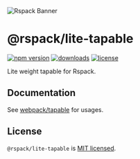 <picture>
  <source media="(prefers-color-scheme: dark)" srcset="https://assets.rspack.dev/rspack/rspack-banner-plain-dark.png">
  <img alt="Rspack Banner" src="https://assets.rspack.dev/rspack/rspack-banner-plain-light.png">
</picture>

# @rspack/lite-tapable

<p>
  <a href="https://www.npmjs.com/package/@rspack/lite-tapable?activeTab=readme"><img src="https://img.shields.io/npm/v/@rspack/lite-tapable?style=flat-square&colorA=564341&colorB=EDED91" alt="npm version" /></a>
  <a href="https://npmcharts.com/compare/@rspack/lite-tapable?minimal=true"><img src="https://img.shields.io/npm/dm/@rspack/lite-tapable.svg?style=flat-square&colorA=564341&colorB=EDED91" alt="downloads" /></a>
  <a href="https://github.com/web-infra-dev/rspack/blob/main/LICENSE"><img src="https://img.shields.io/badge/License-MIT-blue.svg?style=flat-square&colorA=564341&colorB=EDED91" alt="license" /></a>
</p>

Lite weight tapable for Rspack.

## Documentation

See [webpack/tapable](https://github.com/webpack/tapable) for usages.

## License

`@rspack/lite-tapable` is [MIT licensed](https://github.com/web-infra-dev/rspack/blob/main/LICENSE).
